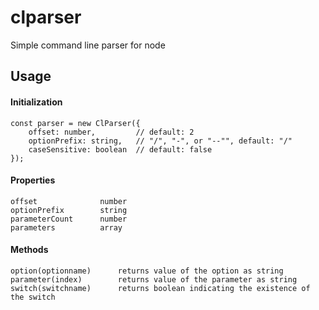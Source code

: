 # clparser

Simple command line parser for node


## Usage

#### Initialization

	const parser = new ClParser({
		offset: number, 		// default: 2
		optionPrefix: string, 	// "/", "-", or "--"", default: "/"
		caseSensitive: boolean 	// default: false
	});

#### Properties
	offset 				number
	optionPrefix 		string
	parameterCount		number
	parameters 			array

#### Methods
	option(optionname) 		returns value of the option as string
	parameter(index)		returns value of the parameter as string
	switch(switchname) 		returns boolean indicating the existence of the switch 


